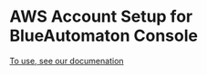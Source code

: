 # AWS Account Setup for BlueAutomaton Console

[To use, see our documenation](https://blueautomaton.com/setup/aws)
